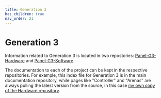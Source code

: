 ```yaml
---
title: Generation 3
has_children: true
nav_order: 21
---
```


# Generation 3

Information related to Generation 3 is located in two repostories: [Panel-G3-Hardware](https://github.com/reiserlab/Panel-G3-Hardware) and [Panel-G3-Software](https://github.com/reiserlab/Panel-G3-Software). 

The documentation to each of the project can be kept in the respective repositories. For example, this index file for Generation 3 is in the main documentation repository, while pages like "Controller" and "Arenas" are always pulling the latest version from the source, in this case [my own copy of the Hardware repository](https://github.com/floesche/Panel-G3-Hardware).
